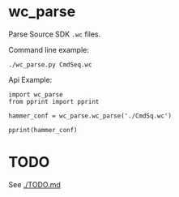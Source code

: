 # wc_parse
Parse Source SDK `.wc` files.


Command line example:
```
./wc_parse.py CmdSeq.wc
```


Api Example:
```
import wc_parse
from pprint import pprint

hammer_conf = wc_parse.wc_parse('./CmdSq.wc')

pprint(hammer_conf)
```

# TODO
See [./TODO.md](./TODO.md)
